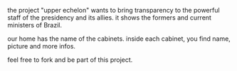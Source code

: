 the project "upper echelon" wants to bring transparency to the powerful staff of the presidency and its allies.
it shows the formers and current ministers of Brazil. 

our home has the name of the cabinets.
inside each cabinet, you find name, picture and more infos.

feel free to fork and be part of this project.
